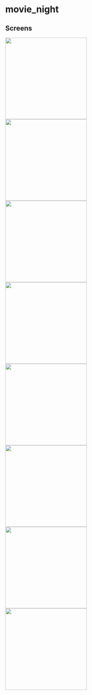 # movie_night



## Screens

<img src="https://raw.githubusercontent.com/marinvlad/movie_night/master/1.png" width="256"> <img src="https://raw.githubusercontent.com/marinvlad/movie_night/master/2.png" width="256"> <img src="https://raw.githubusercontent.com/marinvlad/movie_night/master/3.png" width="256"> <img src="https://raw.githubusercontent.com/marinvlad/movie_night/master/4.png" width="256"> <img src="https://raw.githubusercontent.com/marinvlad/movie_night/master/5.png" width="256"> <img src="https://raw.githubusercontent.com/marinvlad/movie_night/master/6.png" width="256"> <img src="https://raw.githubusercontent.com/marinvlad/movie_night/master/7.png" width="256"> <img src="https://raw.githubusercontent.com/marinvlad/movie_night/master/8.png" width="256">
